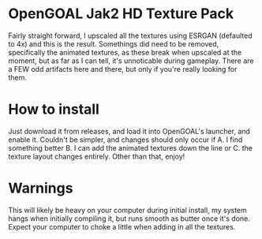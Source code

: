 # OpenGOAL Jak2 HD Texture Pack

Fairly straight forward, I upscaled all the textures using ESRGAN (defaulted to 4x) and this is the result. Somethings did need to be removed, specifically the animated textures, as these break when upscaled at the moment, but as far as I can tell, it's unnoticable during gameplay. There are a FEW odd artifacts here and there, but only if you're really looking for them.

# How to install

Just download it from releases, and load it into OpenGOAL's launcher, and enable it. Couldn't be simpler, and changes should only occur if A. I find something better B. I can add the animated textures down the line or C. the texture layout changes entirely. Other than that, enjoy!

# Warnings

This will likely be heavy on your computer during initial install, my system hangs when initially compiling it, but runs smooth as butter once it's done. Expect your computer to choke a little when adding in all the textures.
